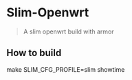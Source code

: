 # Slim-Openwrt

> A slim openwrt build with armor

## How to build

make SLIM_CFG_PROFILE=slim showtime
